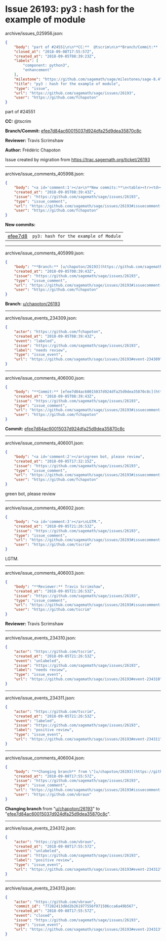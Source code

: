 # Issue 26193: py3 : hash for the example of module

archive/issues_025956.json:
```json
{
    "body": "part of #24551\n\n**CC:**  @tscrim\n\n**Branch/Commit:** [efee7d84ac60015037d924dfa25d9dea35870c8c](https://github.com/sagemath/sagetrac-mirror/commit/efee7d84ac60015037d924dfa25d9dea35870c8c)\n\n**Reviewer:** Travis Scrimshaw\n\n**Author:** Fr\u00e9d\u00e9ric Chapoton\n\nIssue created by migration from https://trac.sagemath.org/ticket/26193\n\n",
    "closed_at": "2018-09-08T17:55:57Z",
    "created_at": "2018-09-05T08:39:23Z",
    "labels": [
        "component: python3",
        "enhancement"
    ],
    "milestone": "https://github.com/sagemath/sage/milestones/sage-8.4",
    "title": "py3 : hash for the example of module",
    "type": "issue",
    "url": "https://github.com/sagemath/sage/issues/26193",
    "user": "https://github.com/fchapoton"
}
```
part of #24551

**CC:**  @tscrim

**Branch/Commit:** [efee7d84ac60015037d924dfa25d9dea35870c8c](https://github.com/sagemath/sagetrac-mirror/commit/efee7d84ac60015037d924dfa25d9dea35870c8c)

**Reviewer:** Travis Scrimshaw

**Author:** Frédéric Chapoton

Issue created by migration from https://trac.sagemath.org/ticket/26193





---

archive/issue_comments_405998.json:
```json
{
    "body": "<a id='comment:1'></a>\n**New commits:**\n<table><tr><td><a href=\"https://github.com/sagemath/sagetrac-mirror/commit/efee7d84ac60015037d924dfa25d9dea35870c8c\">efee7d8</a></td><td><code>py3: hash for the example of Module</code></td></tr></table>\n",
    "created_at": "2018-09-05T08:39:43Z",
    "issue": "https://github.com/sagemath/sage/issues/26193",
    "type": "issue_comment",
    "url": "https://github.com/sagemath/sage/issues/26193#issuecomment-405998",
    "user": "https://github.com/fchapoton"
}
```

<a id='comment:1'></a>
**New commits:**
<table><tr><td><a href="https://github.com/sagemath/sagetrac-mirror/commit/efee7d84ac60015037d924dfa25d9dea35870c8c">efee7d8</a></td><td><code>py3: hash for the example of Module</code></td></tr></table>




---

archive/issue_comments_405999.json:
```json
{
    "body": "**Branch:** [u/chapoton/26193](https://github.com/sagemath/sagetrac-mirror/tree/u/chapoton/26193)",
    "created_at": "2018-09-05T08:39:43Z",
    "issue": "https://github.com/sagemath/sage/issues/26193",
    "type": "issue_comment",
    "url": "https://github.com/sagemath/sage/issues/26193#issuecomment-405999",
    "user": "https://github.com/fchapoton"
}
```

**Branch:** [u/chapoton/26193](https://github.com/sagemath/sagetrac-mirror/tree/u/chapoton/26193)



---

archive/issue_events_234309.json:
```json
{
    "actor": "https://github.com/fchapoton",
    "created_at": "2018-09-05T08:39:43Z",
    "event": "labeled",
    "issue": "https://github.com/sagemath/sage/issues/26193",
    "label": "needs review",
    "type": "issue_event",
    "url": "https://github.com/sagemath/sage/issues/26193#event-234309"
}
```



---

archive/issue_comments_406000.json:
```json
{
    "body": "**Commit:** [efee7d84ac60015037d924dfa25d9dea35870c8c](https://github.com/sagemath/sagetrac-mirror/commit/efee7d84ac60015037d924dfa25d9dea35870c8c)",
    "created_at": "2018-09-05T08:39:43Z",
    "issue": "https://github.com/sagemath/sage/issues/26193",
    "type": "issue_comment",
    "url": "https://github.com/sagemath/sage/issues/26193#issuecomment-406000",
    "user": "https://github.com/fchapoton"
}
```

**Commit:** [efee7d84ac60015037d924dfa25d9dea35870c8c](https://github.com/sagemath/sagetrac-mirror/commit/efee7d84ac60015037d924dfa25d9dea35870c8c)



---

archive/issue_comments_406001.json:
```json
{
    "body": "<a id='comment:2'></a>\ngreen bot, please review",
    "created_at": "2018-09-05T17:32:15Z",
    "issue": "https://github.com/sagemath/sage/issues/26193",
    "type": "issue_comment",
    "url": "https://github.com/sagemath/sage/issues/26193#issuecomment-406001",
    "user": "https://github.com/fchapoton"
}
```

<a id='comment:2'></a>
green bot, please review



---

archive/issue_comments_406002.json:
```json
{
    "body": "<a id='comment:3'></a>\nLGTM.",
    "created_at": "2018-09-05T21:26:53Z",
    "issue": "https://github.com/sagemath/sage/issues/26193",
    "type": "issue_comment",
    "url": "https://github.com/sagemath/sage/issues/26193#issuecomment-406002",
    "user": "https://github.com/tscrim"
}
```

<a id='comment:3'></a>
LGTM.



---

archive/issue_comments_406003.json:
```json
{
    "body": "**Reviewer:** Travis Scrimshaw",
    "created_at": "2018-09-05T21:26:53Z",
    "issue": "https://github.com/sagemath/sage/issues/26193",
    "type": "issue_comment",
    "url": "https://github.com/sagemath/sage/issues/26193#issuecomment-406003",
    "user": "https://github.com/tscrim"
}
```

**Reviewer:** Travis Scrimshaw



---

archive/issue_events_234310.json:
```json
{
    "actor": "https://github.com/tscrim",
    "created_at": "2018-09-05T21:26:53Z",
    "event": "unlabeled",
    "issue": "https://github.com/sagemath/sage/issues/26193",
    "label": "needs review",
    "type": "issue_event",
    "url": "https://github.com/sagemath/sage/issues/26193#event-234310"
}
```



---

archive/issue_events_234311.json:
```json
{
    "actor": "https://github.com/tscrim",
    "created_at": "2018-09-05T21:26:53Z",
    "event": "labeled",
    "issue": "https://github.com/sagemath/sage/issues/26193",
    "label": "positive review",
    "type": "issue_event",
    "url": "https://github.com/sagemath/sage/issues/26193#event-234311"
}
```



---

archive/issue_comments_406004.json:
```json
{
    "body": "**Changing branch** from \"[u/chapoton/26193](https://github.com/sagemath/sagetrac-mirror/tree/u/chapoton/26193)\" to \"[efee7d84ac60015037d924dfa25d9dea35870c8c](https://github.com/sagemath/sagetrac-mirror/commit/efee7d84ac60015037d924dfa25d9dea35870c8c)\".",
    "created_at": "2018-09-08T17:55:57Z",
    "issue": "https://github.com/sagemath/sage/issues/26193",
    "type": "issue_comment",
    "url": "https://github.com/sagemath/sage/issues/26193#issuecomment-406004",
    "user": "https://github.com/vbraun"
}
```

**Changing branch** from "[u/chapoton/26193](https://github.com/sagemath/sagetrac-mirror/tree/u/chapoton/26193)" to "[efee7d84ac60015037d924dfa25d9dea35870c8c](https://github.com/sagemath/sagetrac-mirror/commit/efee7d84ac60015037d924dfa25d9dea35870c8c)".



---

archive/issue_events_234312.json:
```json
{
    "actor": "https://github.com/vbraun",
    "created_at": "2018-09-08T17:55:57Z",
    "event": "unlabeled",
    "issue": "https://github.com/sagemath/sage/issues/26193",
    "label": "positive review",
    "type": "issue_event",
    "url": "https://github.com/sagemath/sage/issues/26193#event-234312"
}
```



---

archive/issue_events_234313.json:
```json
{
    "actor": "https://github.com/vbraun",
    "commit_id": "77282413d8d2b261977556f971506cca6a49b567",
    "created_at": "2018-09-08T17:55:57Z",
    "event": "closed",
    "issue": "https://github.com/sagemath/sage/issues/26193",
    "type": "issue_event",
    "url": "https://github.com/sagemath/sage/issues/26193#event-234313"
}
```
